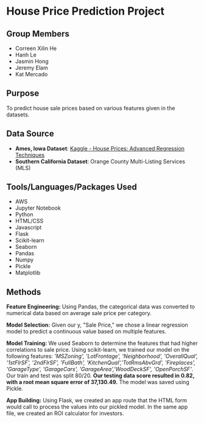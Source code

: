 # House Price Prediction Project

## Group Members
- Correen Xilin He
- Hanh Le
- Jasmin Hong
- Jeremy Elam
- Kat Mercado

## Purpose
To predict house sale prices based on various features given in the datasets.

## Data Source
- **Ames, Iowa Dataset**: [Kaggle - House Prices: Advanced Regression Techniques](https://www.kaggle.com/c/house-prices-advanced-regression-techniques)
- **Southern California Dataset**: Orange County Multi-Listing Services (MLS)

## Tools/Languages/Packages Used
- AWS
- Jupyter Notebook
- Python
- HTML/CSS
- Javascript
- Flask
- Scikit-learn
- Seaborn
- Pandas
- Numpy
- Pickle
- Matplotlib


## Methods
**Feature Engineering:** Using Pandas, the categorical data was converted to numerical data based on average sale price per category.

**Model Selection:** Given our y, "Sale Price," we chose a linear regression model to predict a continuous value based on multiple features.

**Model Training:** We used Seaborn to determine the features that had higher correlations to sale price. Using scikit-learn, we trained our model on the following features: 
*'MSZoning', 'LotFrontage', 'Neighborhood', 'OverallQual', '1stFlrSF', '2ndFlrSF', 'FullBath', 'KitchenQual','TotRmsAbvGrd', 'Fireplaces', 'GarageType', 'GarageCars', 'GarageArea','WoodDeckSF', 'OpenPorchSF'*.
 Our train and test was split 80/20. **Our testing data score resulted in 0.82, with a root mean square error of 37,130.49.** The model was saved using Pickle.

**App Building:** Using Flask, we created an app route that the HTML form would call to process the values into our pickled model. In the same app file, we created an ROI calculator for investors.
